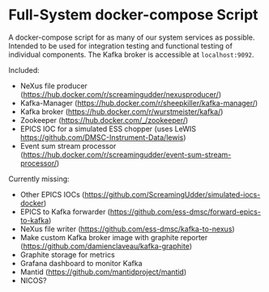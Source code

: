 # Full-System docker-compose Script

A docker-compose script for as many of our system services as possible.
Intended to be used for integration testing and functional testing of individual components. The Kafka broker is accessible at `localhost:9092`.

Included:
- NeXus file producer (https://hub.docker.com/r/screamingudder/nexusproducer/)
- Kafka-Manager (https://hub.docker.com/r/sheepkiller/kafka-manager/)
- Kafka broker (https://hub.docker.com/r/wurstmeister/kafka/)
- Zookeeper (https://hub.docker.com/_/zookeeper/)
- EPICS IOC for a simulated ESS chopper (uses LeWIS https://github.com/DMSC-Instrument-Data/lewis)
- Event sum stream processor (https://hub.docker.com/r/screamingudder/event-sum-stream-processor/)

Currently missing:
- Other EPICS IOCs (https://github.com/ScreamingUdder/simulated-iocs-docker)
- EPICS to Kafka forwarder (https://github.com/ess-dmsc/forward-epics-to-kafka)
- NeXus file writer (https://github.com/ess-dmsc/kafka-to-nexus)
- Make custom Kafka broker image with graphite reporter (https://github.com/damienclaveau/kafka-graphite)
- Graphite storage for metrics
- Grafana dashboard to monitor Kafka
- Mantid (https://github.com/mantidproject/mantid)
- NICOS?
